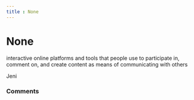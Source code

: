 ```yaml
---
title : None
---
```

None
=====================
interactive online platforms and tools that people use to participate
in, comment on, and create content as means of communicating with others

Jeni

### Comments ###


